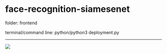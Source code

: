 # face-recognition-siamesenet

folder: frontend

terminal/command line: python/python3 deployment.py

-----------------------

![](frontend/results/2.png)
